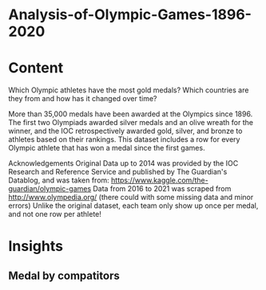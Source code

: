 # Analysis-of-Olympic-Games-1896-2020
# Content
Which Olympic athletes have the most gold medals? Which countries are they from and how has it changed over time?

More than 35,000 medals have been awarded at the Olympics since 1896. The first two Olympiads awarded silver medals and an olive wreath for the winner, and the IOC retrospectively awarded gold, silver, and bronze to athletes based on their rankings. This dataset includes a row for every Olympic athlete that has won a medal since the first games.

Acknowledgements
Original Data up to 2014 was provided by the IOC Research and Reference Service and published by The Guardian's Datablog, and was taken from:
https://www.kaggle.com/the-guardian/olympic-games
Data from 2016 to 2021 was scraped from http://www.olympedia.org/ (there could with some missing data and minor errors)
Unlike the original dataset, each team only show up once per medal, and not one row per athlete!
# Insights
## Medal by compatitors
